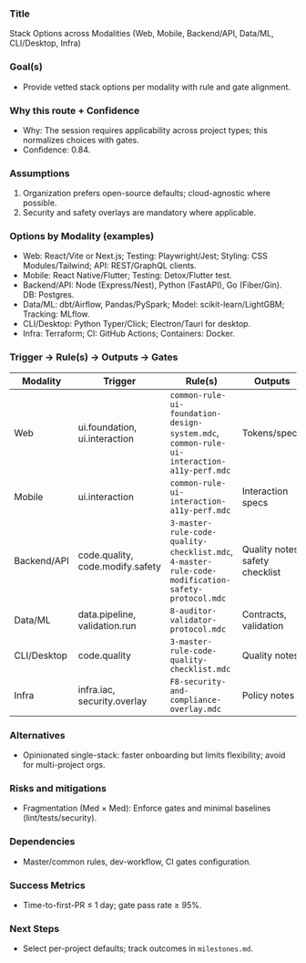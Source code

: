 ### Title
Stack Options across Modalities (Web, Mobile, Backend/API, Data/ML, CLI/Desktop, Infra)

### Goal(s)
- Provide vetted stack options per modality with rule and gate alignment.

### Why this route + Confidence
- Why: The session requires applicability across project types; this normalizes choices with gates.
- Confidence: 0.84.

### Assumptions
1) Organization prefers open-source defaults; cloud-agnostic where possible.
2) Security and safety overlays are mandatory where applicable.

### Options by Modality (examples)
- Web: React/Vite or Next.js; Testing: Playwright/Jest; Styling: CSS Modules/Tailwind; API: REST/GraphQL clients.
- Mobile: React Native/Flutter; Testing: Detox/Flutter test.
- Backend/API: Node (Express/Nest), Python (FastAPI), Go (Fiber/Gin). DB: Postgres.
- Data/ML: dbt/Airflow, Pandas/PySpark; Model: scikit-learn/LightGBM; Tracking: MLflow.
- CLI/Desktop: Python Typer/Click; Electron/Tauri for desktop.
- Infra: Terraform; CI: GitHub Actions; Containers: Docker.

### Trigger → Rule(s) → Outputs → Gates

| Modality | Trigger | Rule(s) | Outputs | Gates |
|---|---|---|---|---|
| Web | ui.foundation, ui.interaction | `common-rule-ui-foundation-design-system.mdc`, `common-rule-ui-interaction-a11y-perf.mdc` | Tokens/specs | AA/INP/LCP |
| Mobile | ui.interaction | `common-rule-ui-interaction-a11y-perf.mdc` | Interaction specs | Perf budgets |
| Backend/API | code.quality, code.modify.safety | `3-master-rule-code-quality-checklist.mdc`, `4-master-rule-code-modification-safety-protocol.mdc` | Quality notes, safety checklist | Safety gates |
| Data/ML | data.pipeline, validation.run | `8-auditor-validator-protocol.mdc` | Contracts, validation | Must pass |
| CLI/Desktop | code.quality | `3-master-rule-code-quality-checklist.mdc` | Quality notes | Advisory |
| Infra | infra.iac, security.overlay | `F8-security-and-compliance-overlay.mdc` | Policy notes | Block on criticals |

### Alternatives
- Opinionated single-stack: faster onboarding but limits flexibility; avoid for multi-project orgs.

### Risks and mitigations
- Fragmentation (Med × Med): Enforce gates and minimal baselines (lint/tests/security).

### Dependencies
- Master/common rules, dev-workflow, CI gates configuration.

### Success Metrics
- Time-to-first-PR ≤ 1 day; gate pass rate ≥ 95%.

### Next Steps
- Select per-project defaults; track outcomes in `milestones.md`.

